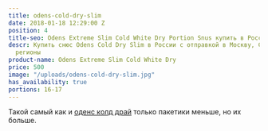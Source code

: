 ```yaml
---
title: odens-cold-dry-slim
date: 2018-01-18 12:29:00 Z
position: 4
title-seo: Odens Extreme Slim Cold White Dry Portion Snus купить в России
descr: Купить cнюс Odens Cold Dry Slim в России с отправкой в Москву, СПБ и другие
  регионы
product-name: Odens Extreme Slim Cold White Dry
price: 500
image: "/uploads/odens-cold-dry-slim.jpg"
has_availability: true
portions: 16-17
---
```


Такой самый как и [оденс колд драй](/odens-cold-dry.html) только пакетики меньше, но их больше.